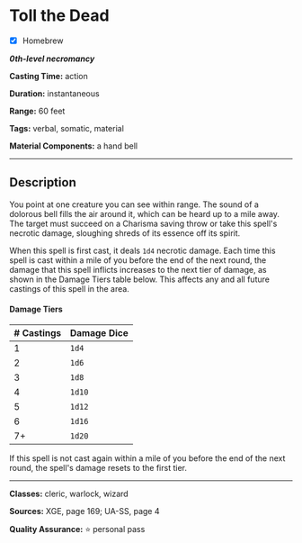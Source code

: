 # Toll the Dead

- [x] Homebrew

***0th-level necromancy***

**Casting Time:** action

**Duration:** instantaneous

**Range:** 60 feet

**Tags:** verbal, somatic, material

**Material Components:** a hand bell

---

## Description
You point at one creature you can see within range.
The sound of a dolorous bell fills the air around it, which can be heard up to a mile away.
The target must succeed on a Charisma saving throw or take this spell's necrotic damage, sloughing shreds of its essence off its spirit.

When this spell is first cast, it deals `1d4` necrotic damage.
Each time this spell is cast within a mile of you before the end of the next round, the damage that this spell inflicts increases to the next tier of damage, as shown in the Damage Tiers table below.
This affects any and all future castings of this spell in the area.

#### Damage Tiers
| \# Castings | Damage Dice |
|-------------|-------------|
| 1           | `1d4`       |
| 2           | `1d6`       |
| 3           | `1d8`       |
| 4           | `1d10`      |
| 5           | `1d12`      |
| 6           | `1d16`      |
| 7+          | `1d20`      |

If this spell is not cast again within a mile of you before the end of the next round, the spell's damage resets to the first tier.

---

**Classes:** cleric, warlock, wizard

**Sources:** XGE, page 169; UA-SS, page 4

**Quality Assurance:** :star: personal pass
